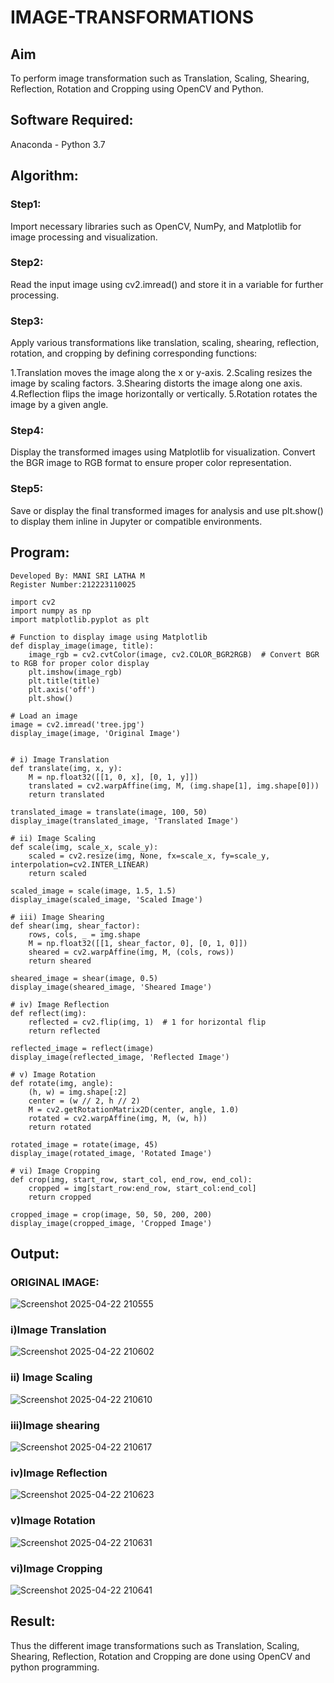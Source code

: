 # IMAGE-TRANSFORMATIONS


## Aim
To perform image transformation such as Translation, Scaling, Shearing, Reflection, Rotation and Cropping using OpenCV and Python.

## Software Required:
Anaconda - Python 3.7

## Algorithm:
### Step1:

Import necessary libraries such as OpenCV, NumPy, and Matplotlib for image processing and visualization.

### Step2:

Read the input image using cv2.imread() and store it in a variable for further processing.

### Step3:

Apply various transformations like translation, scaling, shearing, reflection, rotation, and cropping by defining corresponding functions:

1.Translation moves the image along the x or y-axis.
2.Scaling resizes the image by scaling factors.
3.Shearing distorts the image along one axis.
4.Reflection flips the image horizontally or vertically.
5.Rotation rotates the image by a given angle.

### Step4:
Display the transformed images using Matplotlib for visualization. Convert the BGR image to RGB format to ensure proper color representation.

### Step5:
Save or display the final transformed images for analysis and use plt.show() to display them inline in Jupyter or compatible environments.

## Program:
```
Developed By: MANI SRI LATHA M
Register Number:212223110025
```
```
import cv2
import numpy as np
import matplotlib.pyplot as plt

# Function to display image using Matplotlib
def display_image(image, title):
    image_rgb = cv2.cvtColor(image, cv2.COLOR_BGR2RGB)  # Convert BGR to RGB for proper color display
    plt.imshow(image_rgb)
    plt.title(title)
    plt.axis('off')
    plt.show()

# Load an image
image = cv2.imread('tree.jpg')
display_image(image, 'Original Image')


# i) Image Translation
def translate(img, x, y):
    M = np.float32([[1, 0, x], [0, 1, y]])
    translated = cv2.warpAffine(img, M, (img.shape[1], img.shape[0]))
    return translated

translated_image = translate(image, 100, 50)
display_image(translated_image, 'Translated Image')

# ii) Image Scaling
def scale(img, scale_x, scale_y):
    scaled = cv2.resize(img, None, fx=scale_x, fy=scale_y, interpolation=cv2.INTER_LINEAR)
    return scaled

scaled_image = scale(image, 1.5, 1.5)
display_image(scaled_image, 'Scaled Image')

# iii) Image Shearing
def shear(img, shear_factor):
    rows, cols, _ = img.shape
    M = np.float32([[1, shear_factor, 0], [0, 1, 0]])
    sheared = cv2.warpAffine(img, M, (cols, rows))
    return sheared

sheared_image = shear(image, 0.5)
display_image(sheared_image, 'Sheared Image')

# iv) Image Reflection
def reflect(img):
    reflected = cv2.flip(img, 1)  # 1 for horizontal flip
    return reflected

reflected_image = reflect(image)
display_image(reflected_image, 'Reflected Image')

# v) Image Rotation
def rotate(img, angle):
    (h, w) = img.shape[:2]
    center = (w // 2, h // 2)
    M = cv2.getRotationMatrix2D(center, angle, 1.0)
    rotated = cv2.warpAffine(img, M, (w, h))
    return rotated

rotated_image = rotate(image, 45)
display_image(rotated_image, 'Rotated Image')

# vi) Image Cropping
def crop(img, start_row, start_col, end_row, end_col):
    cropped = img[start_row:end_row, start_col:end_col]
    return cropped

cropped_image = crop(image, 50, 50, 200, 200)
display_image(cropped_image, 'Cropped Image')

```

## Output:

### ORIGINAL IMAGE:
![Screenshot 2025-04-22 210555](https://github.com/user-attachments/assets/c300afda-4878-4385-9fbf-07b01aaaf9a8)


### i)Image Translation
![Screenshot 2025-04-22 210602](https://github.com/user-attachments/assets/c3b0c7d1-b5c9-4208-83aa-babc8a5f1037)



### ii) Image Scaling
![Screenshot 2025-04-22 210610](https://github.com/user-attachments/assets/2d49f505-8a8d-4fd9-b24c-40ae36131599)




### iii)Image shearing
![Screenshot 2025-04-22 210617](https://github.com/user-attachments/assets/b499b9fc-af74-4651-bbca-6f1a29897d43)



### iv)Image Reflection
![Screenshot 2025-04-22 210623](https://github.com/user-attachments/assets/ea3c0cae-4624-4459-a0e7-e7ae78afa681)


### v)Image Rotation
![Screenshot 2025-04-22 210631](https://github.com/user-attachments/assets/8d81d163-adde-46a6-bf28-545bc8eaa104)




### vi)Image Cropping
![Screenshot 2025-04-22 210641](https://github.com/user-attachments/assets/a5f8b0f2-f793-4e72-b5bc-5f81a496035a)




## Result: 

Thus the different image transformations such as Translation, Scaling, Shearing, Reflection, Rotation and Cropping are done using OpenCV and python programming.
